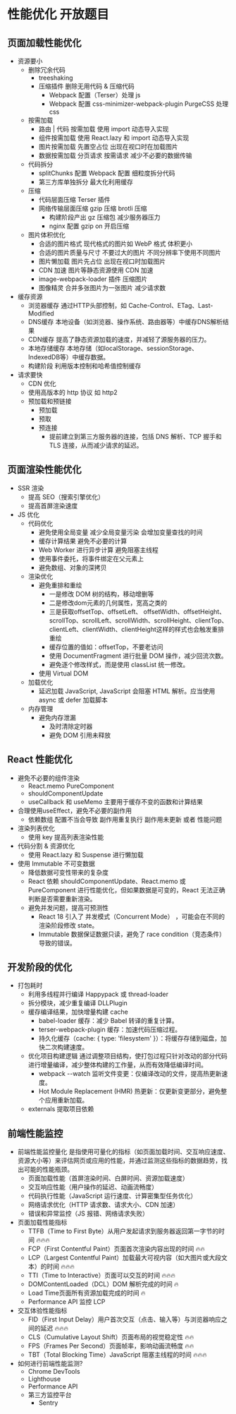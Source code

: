 # 性能优化 开放题目
## 页面加载性能优化
  - 资源要小
    - 删除冗余代码
      - treeshaking
      - 压缩插件 删除无用代码 & 压缩代码
        - Webpack 配置（Terser）处理 js
        - Webpack 配置 css-minimizer-webpack-plugin PurgeCSS 处理 css
    - 按需加载
      - 路由 | 代码 按需加载 使用 import 动态导入实现
      - 组件按需加载 使用 React.lazy 和 import 动态导入实现
      - 图片按需加载 先置空占位 出现在视口时在加载图片
      - 数据按需加载 分页请求 按需请求 减少不必要的数据传输
    - 代码拆分
      - splitChunks 配置 Webpack 配置 细粒度拆分代码
      - 第三方库单独拆分 最大化利用缓存
    - 压缩
      - 代码层面压缩 Terser 插件
      - 网络传输层面压缩 gzip 压缩 brotli 压缩
        - 构建阶段产出 gz 压缩包 减少服务器压力
        - nginx 配置 gzip on 开启压缩
    - 图片体积优化
      - 合适的图片格式 现代格式的图片如 WebP 格式 体积更小
      - 合适的图片质量与尺寸 不要过大的图片 不同分辨率下使用不同图片
      - 图片懒加载 图片先占位 出现在视口时加载图片
      - CDN 加速 图片等静态资源使用 CDN 加速
      - image-webpack-loader 插件 压缩图片
      - 图像精灵 合并多张图片为一张图片 减少请求数
  - 缓存资源
    - 浏览器缓存 通过HTTP头部控制，如 Cache-Control、ETag、Last-Modified
    - DNS缓存 本地设备（如浏览器、操作系统、路由器等）中缓存DNS解析结果
    - CDN缓存 提高了静态资源加载的速度，并减轻了源服务器的压力。
    - 本地存储缓存 本地存储（如localStorage、sessionStorage、IndexedDB等）中缓存数据。
    - 构建阶段 利用版本控制和哈希值控制缓存
  - 请求要快
    - CDN 优化
    - 使用高版本的 http 协议 如 http2
    - 预加载和预链接
      - 预加载 <link rel="preload" href="image.png">
      - 预取 <link rel="prefetch" href="image.png">
      - 预连接 <link rel="preconnect" href="https://example.com">
        - 提前建立到第三方服务器的连接，包括 DNS 解析、TCP 握手和 TLS 连接，从而减少请求的延迟。
  
## 页面渲染性能优化
- SSR 渲染
  - 提高 SEO（搜索引擎优化）
  - 提高首屏渲染速度
- JS 优化
  - 代码优化
    - 避免使用全局变量 减少全局变量污染 会增加变量查找的时间
    - 缓存计算结果 避免不必要的计算 
    - Web Worker 进行异步计算 避免阻塞主线程
    - 使用事件委托，将事件绑定在父元素上
    - 避免数组、对象的深拷贝
  - 渲染优化
    - 避免重排和重绘
      - 一是修改 DOM 树的结构，移动增删等
      - 二是修改dom元素的几何属性，宽高之类的
      - 三是获取offsetTop、offsetLeft、 offsetWidth、offsetHeight、scrollTop、scrollLeft、scrollWidth、scrollHeight、clientTop、clientLeft、clientWidth、clientHeight这样的样式也会触发重排重绘
      - 缓存位置的值如：offsetTop，不要老访问
      - 使用 DocumentFragment 进行批量 DOM 操作，减少回流次数。
      - 避免逐个修改样式，而是使用 classList 统一修改。
    - 使用 Virtual DOM
  - 加载优化
    - 延迟加载 JavaScript, JavaScript 会阻塞 HTML 解析。应当使用 async 或 defer 加载脚本
  - 内存管理
    - 避免内存泄漏
      - 及时清除定时器
      - 避免 DOM 引用未释放
## React 性能优化
- 避免不必要的组件渲染
  - React.memo PureComponent
  - shouldComponentUpdate
  - useCallback 和 useMemo 主要用于缓存不变的函数和计算结果
- 合理使用useEffect，避免不必要的副作用
  - 依赖数组 配置不当会导致 副作用重复执行 副作用未更新 或者 性能问题
- 渲染列表优化
  - 使用 key 提高列表渲染性能
- 代码分割 & 资源优化
  - 使用 React.lazy 和 Suspense 进行懒加载
- 使用 Immutable 不可变数据
  - 降低数据可变性带来的复杂度
  - React 依赖 shouldComponentUpdate、React.memo 或 PureComponent 进行性能优化，但如果数据是可变的，React 无法正确判断是否需要重新渲染。
  - 避免并发问题，提高可预测性
    - React 18 引入了 并发模式（Concurrent Mode） ，可能会在不同的渲染阶段修改 state。
    - Immutable 数据保证数据只读，避免了 race condition（竞态条件）导致的错误。
## 开发阶段的优化
- 打包耗时
  - 利用多线程并行编译  Happypack 或 thread-loader
  - 拆分模块，减少重复编译 DLLPlugin
  - 缓存编译结果，加快增量构建 cache
    - babel-loader 缓存：减少 Babel 转译的重复计算。
    - terser-webpack-plugin 缓存：加速代码压缩过程。
    - 持久化缓存（cache: { type: 'filesystem' }）：将缓存存储到磁盘，加快二次构建速度。
  - 优化项目构建逻辑 通过调整项目结构，使打包过程只针对改动的部分代码进行增量编译，减少整体构建的工作量，从而有效降低编译时间。
    - webpack --watch 监听文件变更：仅编译改动的文件，提高热更新速度。
    - Hot Module Replacement (HMR) 热更新：仅更新变更部分，避免整个应用重新加载。
  - externals 提取项目依赖
## 前端性能监控
  - 前端性能监控量化 是指使用可量化的指标（如页面加载时间、交互响应速度、资源大小等）来评估网页或应用的性能，并通过监测这些指标的数据趋势，找出可能的性能瓶颈。
    - 页面加载性能（首屏渲染时间、白屏时间、资源加载速度）
    - 交互响应性能（用户操作的延迟、动画流畅度）
    - 代码执行性能（JavaScript 运行速度、计算密集型任务优化）
    - 网络请求优化（HTTP 请求数、请求大小、CDN 加速）
    - 错误和异常监控（JS 报错、网络请求失败）
  - 页面加载性能指标
    - TTFB（Time to First Byte）从用户发起请求到服务器返回第一字节的时间 🔥🔥🔥
    - FCP（First Contentful Paint）页面首次渲染内容出现的时间 🔥🔥
    - LCP（Largest Contentful Paint）加载最大可视内容（如大图片或大段文本）的时间 🔥🔥🔥
    - TTI（Time to Interactive）页面可以交互的时间 🔥🔥🔥
    - DOMContentLoaded（DCL）DOM 解析完成的时间 🔥
    - Load Time页面所有资源加载完成的时间 🔥
    - Performance API 监控 LCP
  - 交互体验性能指标
    - FID（First Input Delay）用户首次交互（点击、输入等）与浏览器响应之间的延迟 🔥🔥🔥
    - CLS（Cumulative Layout Shift）页面布局的视觉稳定性 🔥🔥
    - FPS（Frames Per Second）页面帧率，影响动画流畅度 🔥🔥
    - TBT（Total Blocking Time）JavaScript 阻塞主线程的时间 🔥🔥🔥
  - 如何进行前端性能监测?
    - Chrome DevTools
    - Lighthouse
    - Performance API
    - 第三方监控平台
      - Sentry